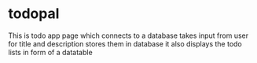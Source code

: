 # todopal

This is todo app page which connects to a database
takes input from user for title and description stores them in database
it also displays the todo lists in form of a datatable
